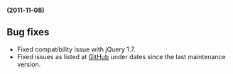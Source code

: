 **(2011-11-08)**
        

## Bug fixes 
- Fixed compatibility issue with jQuery 1.7.
- Fixed issues as listed at [GitHub](http://github.com/highslide-software/highcharts.com/commits/master) under dates since the last maintenance version.